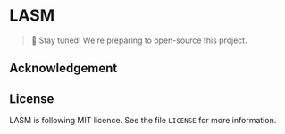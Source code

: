 # LASM
> 🫠 Stay tuned! We're preparing to open-source this project.


## Acknowledgement

## License
LASM is following MIT licence.  See the file `LICENSE` for more information.
